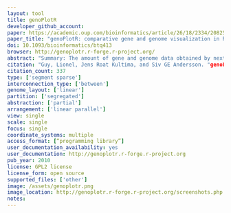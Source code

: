 ```yaml
---
layout: tool 
title: genoPlotR
developer_github_account: 
paper: https://academic.oup.com/bioinformatics/article/26/18/2334/208255
paper_title: "genoPlotR: comparative gene and genome visualization in R"
doi: 10.1093/bioinformatics/btq413
browser: http://genoplotr.r-forge.r-project.org/
abstract: "Summary: The amount of gene and genome data obtained by next-generation sequencing technologies generates a need for comparative visualization tools. Complementing existing software for comparison and exploration of genomics data, genoPlotR automatically creates publication-grade linear maps of gene and genomes, in a highly automatic, flexible and reproducible way. Availability: genoPlotR is a platform-independent R package, available with full source code under a GPL2 license at R-Forge: http://genoplotr.r-forge.r-project.org/"
citation: "Guy, Lionel, Jens Roat Kultima, and Siv GE Andersson. "genoPlotR: comparative gene and genome visualization in R." Bioinformatics 26.18 (2010): 2334-2335."
citation_count: 337
type: ['segment sparse']
interconnection_type: ['between']
genome_layout: ['linear']
partition: ['segregated']
abstraction: ['partial']
arrangement: ['linear parallel']
view: single
scale: single
focus: single
coordinate_systems: multiple
access_format: [“programming library”]
user_documentation_availability: yes
user_documentation: http://genoplotr.r-forge.r-project.org
pub_year: 2010
license: GPL2 license
license_form: open source
supported_files: ['other']
image: /assets/genoplotr.png
image_location: http://genoplotr.r-forge.r-project.org/screenshots.php
notes: 
---
```

